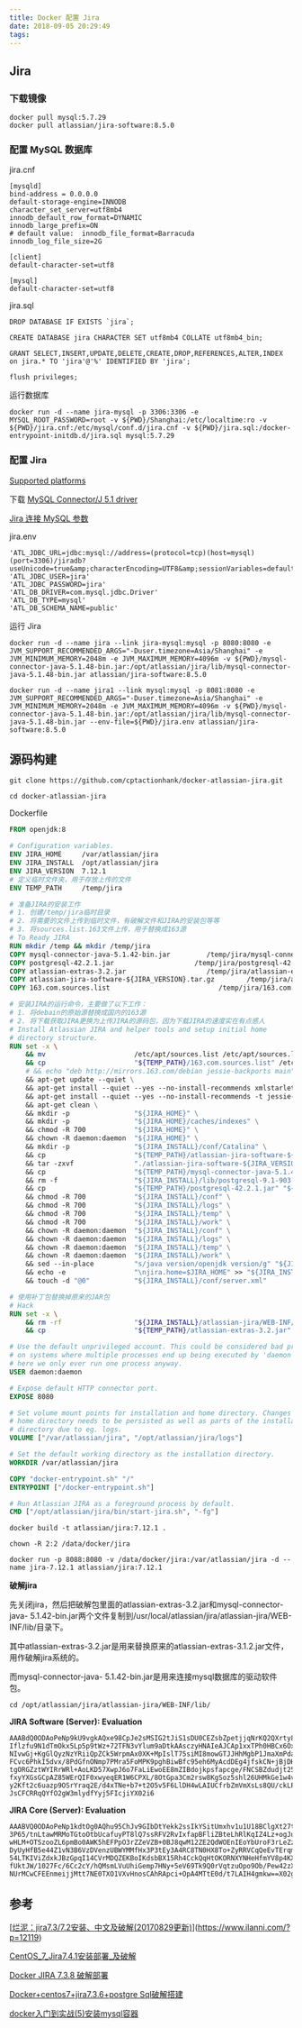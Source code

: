 ```yaml
---
title: Docker 配置 Jira
date: 2018-09-05 20:29:49
tags:
---
```




## Jira

### 下载镜像

```
docker pull mysql:5.7.29
docker pull atlassian/jira-software:8.5.0
```



###  配置 MySQL 数据库

jira.cnf

```
[mysqld]
bind-address = 0.0.0.0
default-storage-engine=INNODB
character_set_server=utf8mb4
innodb_default_row_format=DYNAMIC
innodb_large_prefix=ON
# default value:  innodb_file_format=Barracuda
innodb_log_file_size=2G

[client]
default-character-set=utf8

[mysql]
default-character-set=utf8
```



jira.sql

```mysql
DROP DATABASE IF EXISTS `jira`;

CREATE DATABASE jira CHARACTER SET utf8mb4 COLLATE utf8mb4_bin;

GRANT SELECT,INSERT,UPDATE,DELETE,CREATE,DROP,REFERENCES,ALTER,INDEX on jira.* TO 'jira'@'%' IDENTIFIED BY 'jira';

flush privileges;
```



运行数据库

```shell
docker run -d --name jira-mysql -p 3306:3306 -e MYSQL_ROOT_PASSWORD=root -v ${PWD}/Shanghai:/etc/localtime:ro -v ${PWD}/jira.cnf:/etc/mysql/conf.d/jira.cnf -v ${PWD}/jira.sql:/docker-entrypoint-initdb.d/jira.sql mysql:5.7.29
```



### 配置 Jira

[Supported platforms](https://confluence.atlassian.com/adminjiraserver085/supported-platforms-981154553.html)

下载  [MySQL Connector/J 5.1 driver](https://dev.mysql.com/downloads/connector/j/5.1.html)

[Jira 连接 MySQL 参数](https://confluence.atlassian.com/adminjiraserver085/connecting-jira-applications-to-mysql-5-7-981154582.html#ConnectingJiraapplicationstoMySQL5.7-dbconnectionfields)



jira.env

```
'ATL_JDBC_URL=jdbc:mysql://address=(protocol=tcp)(host=mysql)(port=3306)/jiradb?useUnicode=true&amp;characterEncoding=UTF8&amp;sessionVariables=default_storage_engine=InnoDB&amp;useSSL=false'
'ATL_JDBC_USER=jira'
'ATL_JDBC_PASSWORD=jira'
'ATL_DB_DRIVER=com.mysql.jdbc.Driver'
'ATL_DB_TYPE=mysql'
'ATL_DB_SCHEMA_NAME=public'
```



运行 Jira

```
docker run -d --name jira --link jira-mysql:mysql -p 8080:8080 -e JVM_SUPPORT_RECOMMENDED_ARGS="-Duser.timezone=Asia/Shanghai" -e JVM_MINIMUM_MEMORY=2048m -e JVM_MAXIMUM_MEMORY=4096m -v ${PWD}/mysql-connector-java-5.1.48-bin.jar:/opt/atlassian/jira/lib/mysql-connector-java-5.1.48-bin.jar atlassian/jira-software:8.5.0
```

```
docker run -d --name jira1 --link mysql:mysql -p 8081:8080 -e JVM_SUPPORT_RECOMMENDED_ARGS="-Duser.timezone=Asia/Shanghai" -e JVM_MINIMUM_MEMORY=2048m -e JVM_MAXIMUM_MEMORY=4096m -v ${PWD}/mysql-connector-java-5.1.48-bin.jar:/opt/atlassian/jira/lib/mysql-connector-java-5.1.48-bin.jar --env-file=${PWD}/jira.env atlassian/jira-software:8.5.0
```



## 源码构建

```shell
git clone https://github.com/cptactionhank/docker-atlassian-jira.git

cd docker-atlassian-jira
```



Dockerfile

```dockerfile
FROM openjdk:8

# Configuration variables.
ENV JIRA_HOME     /var/atlassian/jira
ENV JIRA_INSTALL  /opt/atlassian/jira
ENV JIRA_VERSION  7.12.1
# 定义临时文件夹，用于存放上传的文件
ENV TEMP_PATH     /temp/jira

# 准备JIRA的安装工作
# 1. 创建/temp/jira临时目录
# 2. 将需要的文件上传到临时文件，有破解文件和JIRA的安装包等等
# 3. 将sources.list.163文件上传，用于替换成163源
# To Ready JIRA
RUN mkdir /temp && mkdir /temp/jira
COPY mysql-connector-java-5.1.42-bin.jar         /temp/jira/mysql-connector-java-5.1.42-bin.jar
COPY postgresql-42.2.1.jar                    /temp/jira/postgresql-42.2.1.jar
COPY atlassian-extras-3.2.jar                    /temp/jira/atlassian-extras-3.2.jar
COPY atlassian-jira-software-${JIRA_VERSION}.tar.gz        /temp/jira/atlassian-jira-software-${JIRA_VERSION}.tar.gz
COPY 163.com.sources.list                           /temp/jira/163.com.sources.list

# 安装JIRA的运行命令，主要做了以下工作：
# 1. 将debain的原始源替换成国内的163源
# 2. 将下载获取JIRA更换为上传JIRA的源码包，因为下载JIRA的速度实在有点感人
# Install Atlassian JIRA and helper tools and setup initial home
# directory structure.
RUN set -x \
    && mv                      /etc/apt/sources.list /etc/apt/sources.list.back \
    && cp                      "${TEMP_PATH}/163.com.sources.list" /etc/apt/sources.list \
    # && echo "deb http://mirrors.163.com/debian jessie-backports main" > /etc/apt/sources.list.d/jessie-backports.list \
    && apt-get update --quiet \
    && apt-get install --quiet --yes --no-install-recommends xmlstarlet \
    && apt-get install --quiet --yes --no-install-recommends -t jessie-backports libtcnative-1 \
    && apt-get clean \
    && mkdir -p                "${JIRA_HOME}" \
    && mkdir -p                "${JIRA_HOME}/caches/indexes" \
    && chmod -R 700            "${JIRA_HOME}" \
    && chown -R daemon:daemon  "${JIRA_HOME}" \
    && mkdir -p                "${JIRA_INSTALL}/conf/Catalina" \
    && cp                      "${TEMP_PATH}/atlassian-jira-software-${JIRA_VERSION}.tar.gz" "./atlassian-jira-software-${JIRA_VERSION}.tar.gz" \
    && tar -zxvf               "./atlassian-jira-software-${JIRA_VERSION}.tar.gz" --directory "${JIRA_INSTALL}" --strip-components=1 --no-same-owner \
    && cp                      "${TEMP_PATH}/mysql-connector-java-5.1.42-bin.jar" "${JIRA_INSTALL}/lib/mysql-connector-java-5.1.42-bin.jar" \
    && rm -f                   "${JIRA_INSTALL}/lib/postgresql-9.1-903.jdbc4-atlassian-hosted.jar" \
    && cp                      "${TEMP_PATH}/postgresql-42.2.1.jar" "${JIRA_INSTALL}/lib/postgresql-42.2.1.jar" \
    && chmod -R 700            "${JIRA_INSTALL}/conf" \
    && chmod -R 700            "${JIRA_INSTALL}/logs" \
    && chmod -R 700            "${JIRA_INSTALL}/temp" \
    && chmod -R 700            "${JIRA_INSTALL}/work" \
    && chown -R daemon:daemon  "${JIRA_INSTALL}/conf" \
    && chown -R daemon:daemon  "${JIRA_INSTALL}/logs" \
    && chown -R daemon:daemon  "${JIRA_INSTALL}/temp" \
    && chown -R daemon:daemon  "${JIRA_INSTALL}/work" \
    && sed --in-place          "s/java version/openjdk version/g" "${JIRA_INSTALL}/bin/check-java.sh" \
    && echo -e                 "\njira.home=$JIRA_HOME" >> "${JIRA_INSTALL}/atlassian-jira/WEB-INF/classes/jira-application.properties" \
    && touch -d "@0"           "${JIRA_INSTALL}/conf/server.xml"

# 使用补丁包替换掉原来的JAR包
# Hack
RUN set -x \
    && rm -rf                  "${JIRA_INSTALL}/atlassian-jira/WEB-INF/lib/atlassian-extras-3.2.jar" \
    && cp                      "${TEMP_PATH}/atlassian-extras-3.2.jar" "${JIRA_INSTALL}/atlassian-jira/WEB-INF/lib/atlassian-extras-3.2.jar"

# Use the default unprivileged account. This could be considered bad practice
# on systems where multiple processes end up being executed by 'daemon' but
# here we only ever run one process anyway.
USER daemon:daemon

# Expose default HTTP connector port.
EXPOSE 8080

# Set volume mount points for installation and home directory. Changes to the
# home directory needs to be persisted as well as parts of the installation
# directory due to eg. logs.
VOLUME ["/var/atlassian/jira", "/opt/atlassian/jira/logs"]

# Set the default working directory as the installation directory.
WORKDIR /var/atlassian/jira

COPY "docker-entrypoint.sh" "/"
ENTRYPOINT ["/docker-entrypoint.sh"]

# Run Atlassian JIRA as a foreground process by default.
CMD ["/opt/atlassian/jira/bin/start-jira.sh", "-fg"]
```

```shell
docker build -t atlassian/jira:7.12.1 .
```

```shell
chown -R 2:2 /data/docker/jira
```

```shell
docker run -p 8088:8080 -v /data/docker/jira:/var/atlassian/jira -d --name jira-7.12.1 atlassian/jira:7.12.1
```



**破解jira**

先关闭jira，然后把破解包里面的atlassian-extras-3.2.jar和mysql-connector-java- 5.1.42-bin.jar两个文件复制到/usr/local/atlassian/jira/atlassian-jira/WEB-INF/lib/目录下。

其中atlassian-extras-3.2.jar是用来替换原来的atlassian-extras-3.1.2.jar文件，用作破解jira系统的。

而mysql-connector-java- 5.1.42-bin.jar是用来连接mysql数据库的驱动软件包。

```shell
cd /opt/atlassian/jira/atlassian-jira/WEB-INF/lib/
```

**JIRA Software (Server): Evaluation**

```shell
AAABdQ0ODAoPeNp9kU9vgkAQxe98CpJe2sMSIG2tJiS1sDU0CEZsbZpetjjqNrKQ2QXrty8CjVr/H
Iflzfu9N1dTmOkx5Lp5p9tWz+72TFN3vYlum9aDtkAAsczyHNAIeAJCAp1xxTPh0HBCx6OxH1MtL
NIvwGj+KgGlQyzNzYRiiQpZCk5WrpmAx0XK+MpIslT75siMI8mowGTJJHhMgbP1JmaXmPda6zrZ5
FCvc6PhkI5dvx/8PdGfnONmp7PMra5FoMPK9pghBiwBfc95eh6MyAcdDEg4jfskCN+jBjDHbFYky
tgORGZztWYIRrWRl+AoLKD57XwpJ6o7FaLiEwoEE8mZIBdojkpsfapcge/FNCSBZdudjt251arJO
fxyYXGsGCpAZ85WErQIF0xwyeqER1W6CPXL/8OtGpa3Cm2rsw8KgSoz5shl26UHMkGe1w4v/rivx
y2Kft2c6uazp9OSrYraq2E/d4xTNe+b7+t2O5v5F6LlDH4wLAIUCfrbZmVmXsLs8QU/ckLP/eLCD
JsCFCRRqQYfO2gW3mlydfYyj5FIcjiYX02i6
```

**JIRA Core (Server): Evaluation**

```shell
AAABVQ0ODAoPeNp1kdtOg0AQhu95ChJv9GIbDtYekk2ssIkYSitUmxhv1u1U18BClgXt27tAm1axl
3P65/tnLtawMRMoTGtoOtbUcafuyPT8lQ7ssRFV2RvIxfapBFliZBteLhRlKqIZ4Lz+ogJu3zPK0
wHLM+OTSzooZL6pmBo0AWK5hEFPpO3rZZeVZB+0BJ8qwM12ZE2QdWOEnIEoYbUroF3rLeZzEnvBL
DyUyHfB5e44Z1vN3B6VzDVenzUBWYMMfHx3P3tEy3A4RC8TN0HX8To+ZyRRVCqQeEvTErqmA8GGK
54LTKIViZdxkJBzGpqI14CVrMDQZEKBoIKdsbBX15Rh4CckQqHtOKORNXYNHeHfmYV8p4KXtAXp+
fUktJW/1027Fc/6Cc2cY/hQMsmLVuUhiGemp7HNy+5eV69Tk9Q0rVqtzuOpo9Ob/Pew42zX/wNzj
NUrMCwCFEEnmeijjMtt7NE0TXO1VXvHnosCAhRApci+OpA4MTtE0d/t7LAIH4gmkw==X02gs
```



## 参考

[[烂泥：jira7.3/7.2安装、中文及破解(20170829更新)](https://www.ilanni.com/?p=12119)](https://www.ilanni.com/?p=12119)

[CentOS_7_Jira7.4.1安装部署_及破解](http://www.llbee.com/?p=609)

[Docker JIRA 7.3.8 破解部署](https://xuqiang.me/Docker-JIRA-7-3-8-%E7%A0%B4%E8%A7%A3%E9%83%A8%E7%BD%B2.html)

[Docker+centos7+jira7.3.6+postgre Sql破解搭建](http://xumf.net/blog/docker+centos7+jira7.3/)

[docker入门到实战(5)安装mysql容器](https://www.jianshu.com/p/b48eb3297dee)